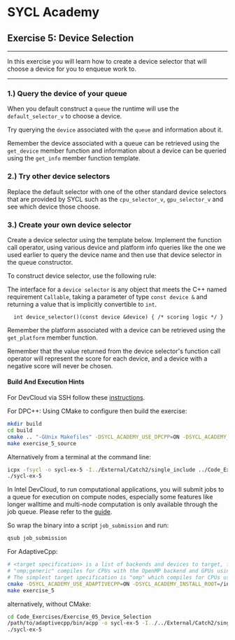 # SYCL Academy

## Exercise 5: Device Selection

---

In this exercise you will learn how to create a device selector that will choose
a device for you to enqueue work to.

---

### 1.) Query the device of your queue

When you default construct a `queue` the runtime will use the `default_selector_v`
to choose a device. 

Try querying the `device` associated with the `queue` and information about it.

Remember the device associated with a queue can be retrieved using the
`get_device` member function and information about a device can be queried
using the `get_info` member function template.

### 2.) Try other device selectors

Replace the default selector with one of the other standard device selectors
that are provided by SYCL such as the `cpu_selector_v`, `gpu_selector_v` 
and see which device those choose.

### 3.) Create your own device selector

Create a device selector using the template below. Implement the function
call operator, using various device and platform info queries like the one we
used earlier to query the device name and then use that device selector in the
queue constructor. 

To construct device selector, use the following rule:

The interface for a `device selector` is any object that meets the C++ named requirement `Callable`, 
taking a parameter of type `const device &` and returning a value that is implicitly convertible to `int`.

```
  int device_selector()(const device &device) { /* scoring logic */ }
```

Remember the platform associated with a device can be retrieved using the
`get_platform` member function.

Remember that the value returned from the device selector's function call
operator will represent the score for each device, and a device with a negative
score will never be chosen. 


#### Build And Execution Hints

For DevCloud via SSH follow these [instructions](../devcloud.md).

For DPC++:
Using CMake to configure then build the exercise:
```sh
mkdir build
cd build
cmake .. "-GUnix Makefiles" -DSYCL_ACADEMY_USE_DPCPP=ON -DSYCL_ACADEMY_ENABLE_SOLUTIONS=OFF -DCMAKE_C_COMPILER=icx -DCMAKE_CXX_COMPILER=icpx
make exercise_5_source
```
Alternatively from a terminal at the command line:
```sh
icpx -fsycl -o sycl-ex-5 -I../External/Catch2/single_include ../Code_Exercises/Exercise_05_Device_Selection/source.cpp
./sycl-ex-5
```
In Intel DevCloud, to run computational applications, you will submit jobs to a queue for execution on compute nodes,
especially some features like longer walltime and multi-node computation is only available through the job queue.
Please refer to the [guide][devcloud-job-submission].

So wrap the binary into a script `job_submission` and run:
```sh
qsub job_submission
```

For AdaptiveCpp:
```sh
# <target specification> is a list of backends and devices to target, for example
# "omp;generic" compiles for CPUs with the OpenMP backend and GPUs using the generic single-pass compiler.
# The simplest target specification is "omp" which compiles for CPUs using the OpenMP backend.
cmake -DSYCL_ACADEMY_USE_ADAPTIVECPP=ON -DSYCL_ACADEMY_INSTALL_ROOT=/insert/path/to/adaptivecpp -DACPP_TARGETS="<target specification>" ..
make exercise_5
```
alternatively, without CMake:
```sh
cd Code_Exercises/Exercise_05_Device_Selection
/path/to/adaptivecpp/bin/acpp -o sycl-ex-5 -I../../External/Catch2/single_include --acpp-targets="<target specification>" source.cpp
./sycl-ex-5
```


[devcloud-job-submission]: https://devcloud.intel.com/oneapi/documentation/job-submission/
